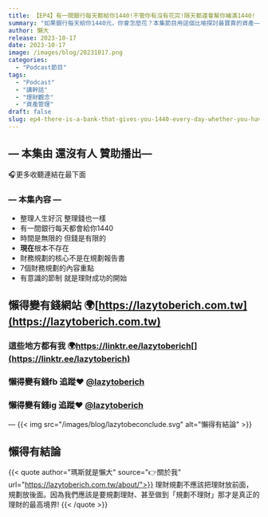 ```yaml
---
title: 【EP4】有一間銀行每天都給你1440!不管你有沒有花完!隔天都還會幫你補滿1440!
summary: "如果銀行每天給你1440元，你會怎麼花？本集節目用這個比喻探討最寶貴的資產——「時間」。我們將討論如何像管理金錢一樣管理你的1440分鐘，並揭示財務規劃的核心，其實就是有意識地善用每一刻。"
author: 懶大
release: 2023-10-17
date: 2023-10-17
image: /images/blog/20231017.png
categories:
  - "Podcast節目"
tags:
  - "Podcast"
  - "講幹話"
  - "理財觀念"
  - "資產管理"
draft: false
slug: ep4-there-is-a-bank-that-gives-you-1440-every-day-whether-you-have-spent-it-all-or-not-the-next-day-it-will-fill-up-your-account-with-another-1440
---
```


## — 本集由 還沒有人 贊助播出—

🎧更多收聽連結在最下面

### — 本集內容 —

- 整理人生好沉 整理錢也一樣
- 有一間銀行每天都會給你1440
- 時間是無限的 但錢是有限的
- **現在**根本不存在
- 財務規劃的核心不是在規劃報告書
- 7個財務規劃的內容重點
- 有意識的節制 就是理財成功的開始

## 懶得變有錢網站 🌍[https://lazytoberich.com.tw](https://lazytoberich.com.tw)

### 這些地方都有我 🌍https://linktr.ee/lazytoberich[](https://linktr.ee/lazytoberich)

### 懶得變有錢fb 追蹤❤️ [@lazytoberich](https://www.facebook.com/lazytoberich)

### 懶得變有錢ig 追蹤❤️ [@lazytoberich](https://www.instagram.com/lazytoberich)

—
{{< img src="/images/blog/lazytobeconclude.svg" alt="懶得有結論" >}}

## 懶得有結論

{{< quote author="瑪斯就是懶大" source="👉關於我" url="https://lazytoberich.com.tw/about/">}}
理財規劃不應該把理財放前面，規劃放後面。因為我們應該是要規劃理財、甚至做到「規劃不理財」那才是真正的理財的最高境界!
{{< /quote >}}
